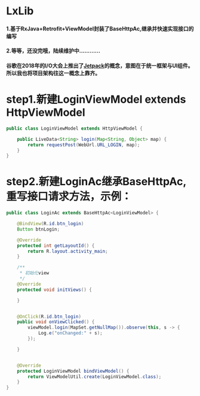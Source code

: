 # LxLib
#### 1.基于RxJava+Retrofit+ViewModel封装了BaseHttpAc,继承并快速实现接口的编写

#### 2.等等，还没完哦，陆续维护中............

#### 谷歌在2018年的I/O大会上推出了[Jetpack](https://developer.android.google.cn/guide/)的概念，意图在于统一框架与UI组件。所以我也将项目架构往这一概念上靠齐。

# step1.新建LoginViewModel extends HttpViewModel

```JAVA
public class LoginViewModel extends HttpViewModel {

    public LiveData<String> login(Map<String, Object> map) {
        return requestPost(WebUrl.URL_LOGIN, map);
    }
}
```

# step2.新建LoginAc继承BaseHttpAc,重写接口请求方法，示例：

```JAVA
public class LoginAc extends BaseHttpAc<LoginViewModel> {

    @BindView(R.id.btn_login)
    Button btnLogin;

    @Override
    protected int getLayoutId() {
        return R.layout.activity_main;
    }

    /**
     * 初始化view
     */
    @Override
    protected void initViews() {

    }


    @OnClick(R.id.btn_login)
    public void onViewClicked() {
        viewModel.login(MapSet.getNullMap()).observe(this, s -> {
            Log.e("onChanged:" + s);
        });

    }


    @Override
    protected LoginViewModel bindViewModel() {
        return ViewModelUtil.create(LoginViewModel.class);
    }
}
```









